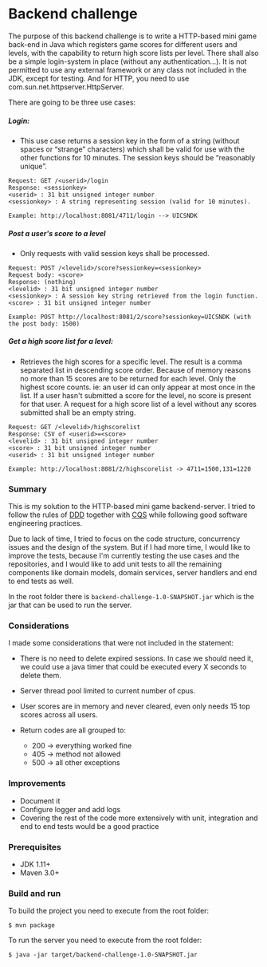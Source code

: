 # Backend challenge

The purpose of this backend challenge is to write a HTTP-based mini game back-end in Java which registers game scores for different users and levels, with the capability to return high score lists per level. There shall also be a simple login-system in place (without any authentication...). It is not permitted to use any external framework or any class not included in the JDK, except for testing. And for HTTP, you need to use com.sun.net.httpserver.HttpServer.

There are going to be three use cases:

##### Login:

   - This use case returns a session key in the form of a string (without spaces or “strange” characters) which shall be valid for use with the other functions for 10 minutes. The session keys should be “reasonably unique”.
    
```
Request: GET /<userid>/login
Response: <sessionkey>
<userid> : 31 bit unsigned integer number
<sessionkey> : A string representing session (valid for 10 minutes).

Example: http://localhost:8081/4711/login --> UICSNDK
```

##### Post a user's score to a level

   - Only requests with valid session keys shall be processed.

```
Request: POST /<levelid>/score?sessionkey=<sessionkey> 
Request body: <score>
Response: (nothing)
<levelid> : 31 bit unsigned integer number
<sessionkey> : A session key string retrieved from the login function. 
<score> : 31 bit unsigned integer number

Example: POST http://localhost:8081/2/score?sessionkey=UICSNDK (with the post body: 1500)
```

##### Get a high score list for a level:

   - Retrieves the high scores for a specific level. The result is a comma separated list in descending score order. Because of memory reasons no more than 15 scores are to be returned for each level. Only the highest score counts. ie: an user id can only appear at most once in the list. If a user hasn't submitted a score for the level, no score is present for that user. A request for a high score list of a level without any scores submitted shall be an empty string.


```
Request: GET /<levelid>/highscorelist 
Response: CSV of <userid>=<score>
<levelid> : 31 bit unsigned integer number
<score> : 31 bit unsigned integer number
<userid> : 31 bit unsigned integer number

Example: http://localhost:8081/2/highscorelist -> 4711=1500,131=1220
```

### Summary

This is my solution to the HTTP-based mini game backend-server. I tried to follow the rules of [DDD](https://en.wikipedia.org/wiki/Domain-driven_design) together with [CQS](https://en.wikipedia.org/wiki/Command–query_separation) while following good software engineering practices.

Due to lack of time, I tried to focus on the code structure, concurrency issues and the design of the system. But if I had more time, I would like to improve the tests, because I'm currently testing the use cases and the repositories, and I would like to add unit tests to all the remaining components like domain models, domain services, server handlers and end to end tests as well.

In the root folder there is `backend-challenge-1.0-SNAPSHOT.jar` which is the jar that can be used to run the server.


### Considerations

I made some considerations that were not included in the statement:

- There is no need to delete expired sessions. In case we should need it, we could use a java timer that could be executed every X seconds to delete them.

- Server thread pool limited to current number of cpus.

- User scores are in memory and never cleared, even only needs 15 top scores across all users. 

- Return codes are all grouped to:
    - 200 -> everything worked fine
    - 405 -> method not allowed
    - 500 -> all other exceptions

### Improvements

- Document it
- Configure logger and add logs
- Covering the rest of the code more extensively with unit, integration and end to end tests would be a good practice

### Prerequisites

* JDK 1.11+
* Maven 3.0+

### Build and run 

To build the project you need to execute from the root folder: 

```
$ mvn package
```

To run the server you need to execute from the root folder: 

```
$ java -jar target/backend-challenge-1.0-SNAPSHOT.jar
```



